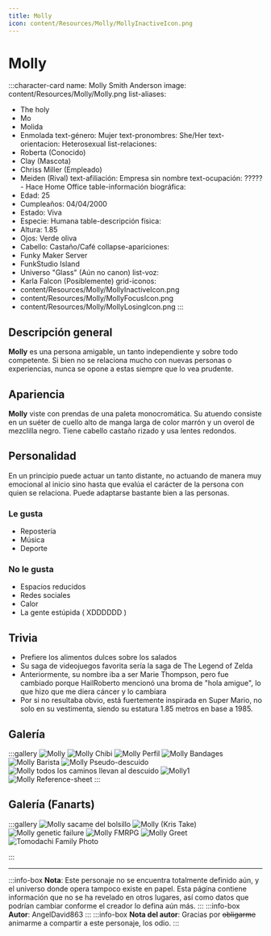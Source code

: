 ```yaml
---
title: Molly
icon: content/Resources/Molly/MollyInactiveIcon.png
---
```


# Molly

:::character-card
name: Molly Smith Anderson
image: content/Resources/Molly/Molly.png
list-aliases:
  - The holy
  - Mo
  - Molida
  - Enmolada
text-género: Mujer
text-pronombres: She/Her
text-orientacion: Heterosexual
list-relaciones:
  - Roberta (Conocido)
  - Clay (Mascota)
  - Chriss Miller (Empleado)
  - Meiden (Rival)
text-afiliación: Empresa sin nombre
text-ocupación: ????? - Hace Home Office
table-información biográfica:
  - Edad: 25
  - Cumpleaños: 04/04/2000
  - Estado: Viva
  - Especie: Humana
table-descripción física:
  - Altura: 1.85
  - Ojos: Verde oliva
  - Cabello: Castaño/Café
collapse-apariciones:
  - Funky Maker Server
  - FunkStudio Island
  - Universo "Glass" (Aún no canon)
list-voz:
  - Karla Falcon (Posiblemente)
grid-iconos:
  - content/Resources/Molly/MollyInactiveIcon.png
  - content/Resources/Molly/MollyFocusIcon.png
  - content/Resources/Molly/MollyLosingIcon.png
:::

## Descripción general

**Molly** es una persona amigable, un tanto independiente y sobre todo competente. Si bien no se relaciona mucho con nuevas personas o experiencias, nunca se opone a estas siempre que lo vea prudente.

## Apariencia

**Molly** viste con prendas de una paleta monocromática. Su atuendo consiste en un suéter de cuello alto de manga larga de color marrón y un overol de mezclilla negro. Tiene cabello castaño rizado y usa lentes redondos.

## Personalidad

En un principio puede actuar un tanto distante, no actuando de manera muy emocional al inicio sino hasta que evalúa el carácter de la persona con quien se relaciona. Puede adaptarse bastante bien a las personas. 

### Le gusta
  - Repostería
  - Música
  - Deporte

### No le gusta
  - Espacios reducidos
  - Redes sociales
  - Calor
  - La gente estúpida ( XDDDDDD )

## Trivia

  - Prefiere los alimentos dulces sobre los salados
  - Su saga de videojuegos favorita sería la saga de The Legend of Zelda
  - Anteriormente, su nombre iba a ser Marie Thompson, pero fue cambiado porque HailRoberto mencionó una broma de "hola amigue", lo que hizo que me diera cáncer y lo cambiara 
  - Por si no resultaba obvio, está fuertemente inspirada en Super Mario, no solo en su vestimenta, siendo su estatura 1.85 metros en base a 1985.

## Galería

:::gallery
![Molly](content/Resources/Molly/Molly.png)
![Molly Chibi](content/Resources/Molly/MollyChibi.png)
![Molly Perfil](content/Resources/Molly/MollyPerfil.png)
![Molly Bandages](content/Resources/Molly/MollyBandages.png)
![Molly Barista](content/Resources/Molly/MollyBarista.png)
![Molly Pseudo-descuido](content/Resources/Molly/MollyMuchoTexto.png)
![Molly todos los caminos llevan al descuido](content/Resources/Molly/MollyTime'sTicking.png)
![Molly1](content/Resources/Molly/Molly1.jpg)
![Molly Reference-sheet](content/Resources/Molly/MollyReferenceSheet.png)
:::

## Galería (Fanarts)

:::gallery
![Molly sacame del bolsillo](content/Resources/Molly/MollyBolsillo.gif)
![Molly (Kris Take)](content/Resources/Molly/MollyKrisTake.png)
![Molly genetic failure](content/Resources/Molly/MollyFailure.png)
![Molly FMRPG](content/Resources/Molly/MollyFMRPG.png)
![Molly Greet](content/Resources/Molly/MollyGreet.png)
![Tomodachi Family Photo](content/Resources/Molly/TomodachiFamilyPhoto.png)

:::

---

:::info-box
**Nota**: Este personaje no se encuentra totalmente definido aún, y el universo donde opera tampoco existe en papel. Esta página contiene
información que no se ha revelado en otros lugares, así como datos que podrían cambiar conforme el creador lo defina aún más.
:::
:::info-box
**Autor**: AngelDavid863
:::
:::info-box
**Nota del autor**: Gracias por ~~obligarme~~ animarme a compartir a este personaje, los odio.
:::
